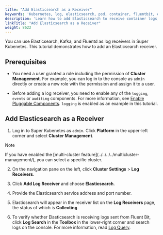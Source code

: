 ```yaml
---
title: "Add Elasticsearch as a Receiver"
keywords: 'Kubernetes, log, elasticsearch, pod, container, fluentbit, output'
description: 'Learn how to add Elasticsearch to receive container logs, resource events, or audit logs.'
linkTitle: "Add Elasticsearch as a Receiver"
weight: 8622
---
```

You can use Elasticsearch, Kafka, and Fluentd as log receivers in Super Kubenetes. This tutorial demonstrates how to add an Elasticsearch receiver.

## Prerequisites

- You need a user granted a role including the permission of **Cluster Management**. For example, you can log in to the console as `admin` directly or create a new role with the permission and assign it to a user.

- Before adding a log receiver, you need to enable any of the `logging`, `events` or `auditing` components. For more information, see [Enable Pluggable Components](../../../../pluggable-components/). `logging` is enabled as an example in this tutorial.

## Add Elasticsearch as a Receiver

1. Log in to Super Kubenetes as `admin`. Click **Platform** in the upper-left corner and select **Cluster Management**.

  <div className="notices note">
    <p>Note</p>
    <div>
      If you have enabled the [multi-cluster feature](../../../../multicluster-management/), you can select a specific cluster.
    </div>
  </div>


2. On the navigation pane on the left, click **Cluster Settings** > **Log Receivers**.

3. Click **Add Log Receiver** and choose **Elasticsearch**.

4. Provide the Elasticsearch service address and port number.

5. Elasticsearch will appear in the receiver list on the **Log Receivers** page, the status of which is **Collecting**.

6. To verify whether Elasticsearch is receiving logs sent from Fluent Bit, click **Log Search** in the **Toolbox** in the lower-right corner and search logs on the console. For more information, read [Log Query](../../../../toolbox/log-query/).

